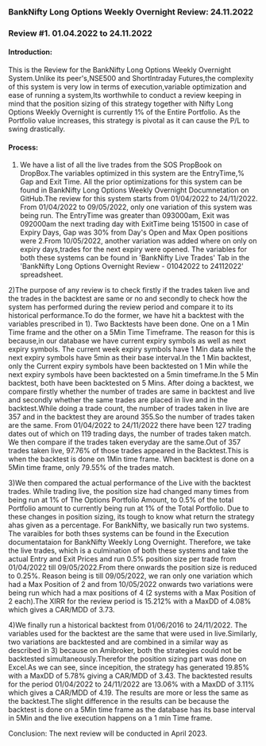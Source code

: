 ### BankNifty Long Options Weekly Overnight Review: 24.11.2022
### Review #1. 01.04.2022 to 24.11.2022

#### Introduction:
This is the Review for the BankNifty Long Options Weekly Overnight System.Unlike its peer's,NSE500 and ShortIntraday Futures,the complexity of 
this system is very low in terms of execution,variable optimization and ease of running a system,Its worthwhile to conduct a review keeping in mind that 
the position sizing of this strategy together with Nifty Long Options Weekly Overnight is currently 1% of the Entire Portfolio. As the Portfolio value increases,
this strategy is pivotal as it can cause the P/L to swing drastically.

#### Process:
1) We have a list of all the live trades from the SOS PropBook on DropBox.The variables optimized in this system are the EntryTime,% Gap and Exit Time.
All the prior optimizations for this system can be found in BankNifty Long Options Weekly Overnight Documnetation on GitHub.The review for this system starts from
01/04/2022 to 24/11/2022. From 01/04/2022 to 09/05/2022, only one variation of this system was being run. The EntryTime was greater than 093000am, Exit was 092000am the
next trading day with ExitTime being 151500 in case of Expiry Days, Gap was 30% from Day's Open and Max Open positions were 2.From 10/05/2022, another variation was added where on 
only on expiry days,trades for the next expiry were opened. The variables for both these systems can be found in 'BankNifty Live Trades' Tab in the 
'BankNifty Long Options Overnight Review - 01042022 to 24112022' spreadsheet.

2)The purpose of any review is to check firstly if the trades taken live and the trades in the backtest are same or no and secondly to check how the system has performed during the
review period and compare it to its historical performance.To do the former, we have hit a backtest with the variables prescribed in 1). Two Backtests have been done. One on a 1 Min
Time frame and the other on a 5Min Time Timeframe. The reason for this is because,in our database we have current expiry symbols as well as next expiry symbols. The current week expiry
symbols have 1 Min data while the next expiry symbols have 5min as their base interval.In the 1 Min backtest, only the Current expiry symbols have been backtested on 1 Min while the next 
expiry symbols have been backtested on a 5min timeframe.In the 5 Min backtest, both have been backtested on 5 Mins. After doing a backtest, we compare firstly whether 
the number of trades are same in backtest and live and secondly whether the same trades are placed in live and in the backtest.While doing a trade count, the number of trades taken in live
are 357 and in the backtest they are around 355.So the number of trades taken are the same. From 01/04/2022 to 24/11/2022 there have been 127 trading dates out of which on 119 trading days, 
the number of trades taken match. We then compare if the trades taken everyday are the same.Out of 357 trades taken live, 97.76% of those trades appeared in the Backtest.This is when the
backtest is done on 1Min time frame. When backtest is done on a 5Min time frame, only 79.55% of the trades match.

3)We then compared the actual performance of the Live with the backtest trades. While trading live, the position size had changed many times from being run at 1% of The Options Portfolio Amount,
to 0.5% of the total Portfolio amount to currently being run at 1% of the Total Portfolio. Due to these changes in position sizing, its tough to know what return the strategy ahas given as a percentage.
For BankNifty, we basically run two systems. The varaibles for both thses systems can be found in the Execution documentataion for BankNifty Weekly Long Overnight.
Therefore, we take the live trades, which is a culmination of both these systems and take the actual Entry and Exit Prices and run 0.5% position size per trade from 01/04/2022 till 09/05/2022.From there
onwards the position size is reduced to 0.25%. Reason being is till 09/05/2022, we ran only one variation which had a Max Position of 2 and from 10/05/2022 onwards two variations were being run which
had a max positions of 4 (2 systems with a Max Position of 2 each).The XIRR for the review period is 15.212% with a MaxDD of 4.08% which gives a CAR/MDD of 3.73.
     
4)We finally run a historical backtest from 01/06/2016 to 24/11/2022. The variables used for the backtest are the same that were used in live.Similarly, two variations are backtested and are combined 
in a similar way as described in 3) because on Amibroker, both the strategies could not be backtested simultaneously.Therefor the position sizing part was done on Excel.As we can see, since incepition,
the strategy has generated 19.85% with a MaxDD of 5.78% giving a CAR/MDD of 3.43. The backtested results for the period 01/04/2022 to 24/11/2022 are 13.06% with a MaxDD of 3.11% which gives a CAR/MDD of 4.19.
The results are more or less the same as the backtest.The slight difference in the results can be because the backtest is done on a 5Min time frame as the database has its base interval in 5Min and the live
execution happens on a 1 min Time frame.

Conclusion:
The next review will be conducted in April 2023.   

